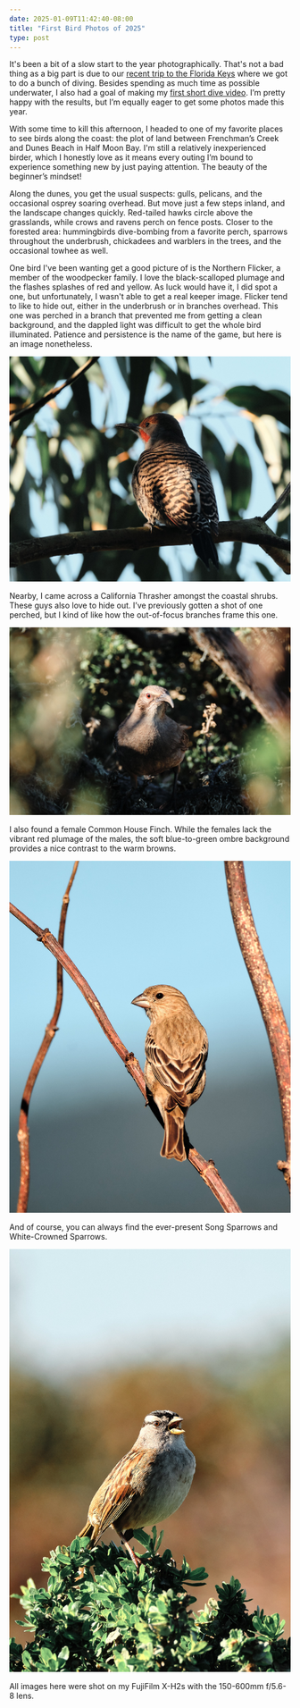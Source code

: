 ```yaml
---
date: 2025-01-09T11:42:40-08:00
title: "First Bird Photos of 2025"
type: post
---
```


It's been a bit of a slow start to the year photographically. That's not a bad thing as a big part is due to our [recent trip to the Florida Keys](/blog/2025/diving-florida-keys-2024/) where we got to do a bunch of diving. Besides spending as much time as possible underwater, I also had a goal of making my [first short dive video](https://youtu.be/5W0FeY__CUY). I’m pretty happy with the results, but I’m equally eager to get some photos made this year.

With some time to kill this afternoon, I headed to one of my favorite places to see birds along the coast: the plot of land between Frenchman’s Creek and Dunes Beach in Half Moon Bay. I'm still a relatively inexperienced birder, which I honestly love as it means every outing I’m bound to experience something new by just paying attention. The beauty of the beginner’s mindset!

Along the dunes, you get the usual suspects: gulls, pelicans, and the occasional osprey soaring overhead. But move just a few steps inland, and the landscape changes quickly. Red-tailed hawks circle above the grasslands, while crows and ravens perch on fence posts. Closer to the forested area: hummingbirds dive-bombing from a favorite perch, sparrows throughout the underbrush, chickadees and warblers in the trees, and the occasional towhee as well.

One bird I've been wanting get a good picture of is the Northern Flicker, a member of the woodpecker family. I love the black-scalloped plumage and the flashes splashes of red and yellow. As luck would have it, I did spot a one, but unfortunately, I wasn't able to get a real keeper image. Flicker tend to like to hide out, either in the underbrush or in branches overhead. This one was perched in a branch that prevented me from getting a clean background, and the dappled light was difficult to get the whole bird illuminated. Patience and persistence is the name of the game, but here is an image nonetheless.

![Northern Flicker](2025-01-09-Birds-FUJIFILM-X-H2S-0004-KAI.jpg)

Nearby, I came across a California Thrasher amongst the coastal shrubs. These guys also love to hide out. I’ve previously gotten a shot of one perched, but I kind of like how the out-of-focus branches frame this one.

![California Thrasher](2025-01-09-Birds-FUJIFILM-X-H2S-0012-KAI.jpg)

I also found a female Common House Finch. While the females lack the vibrant red plumage of the males, the soft blue-to-green ombre background provides a nice contrast to the warm browns.

![Common House Finch](2025-01-09-Birds-FUJIFILM-X-H2S-0011-KAI.jpg)

And of course, you can always find the ever-present Song Sparrows and White-Crowned Sparrows.

![White-Crowned Sparrow](2025-01-09-Birds-FUJIFILM-X-H2S-0001-KAI.jpg)

All images here were shot on my FujiFilm X-H2s with the 150-600mm f/5.6-8 lens.
